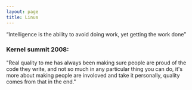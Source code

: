 ```yaml
---
layout: page
title: Linus
---
```


“Intelligence is the ability to avoid doing work, yet getting the work done”


### Kernel summit 2008:

"Real quality to me has always been making sure people are proud of the code
they write, and not so much in any particular thing you can do, it's more
about making people are involoved and take it personally, quality comes
from that in the end."


        
